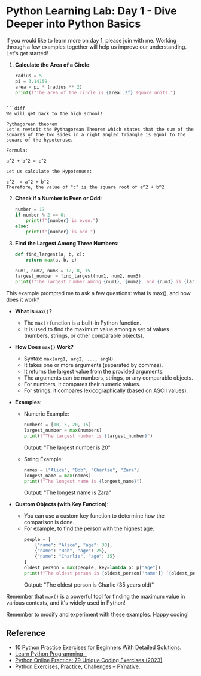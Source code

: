 # **Python Learning Lab: Day 1 - Dive Deeper into Python Basics**
If you would like to learn more on day 1, please join with me. Working through a few examples together will help us improve our understanding. Let's get started!

1. **Calculate the Area of a Circle**:
   ```python
   radius = 5
   pi = 3.14159
   area = pi * (radius ** 2)
   print(f"The area of the circle is {area:.2f} square units.")
  ```

```diff
We will get back to the high school!

Pythagorean theorem 
Let's revisit the Pythagorean Theorem which states that the sum of the squares of the two sides in a right angled triangle is equal to the square of the hypotenuse. 

Formula:

a^2 + b^2 = c^2 

Let us calculate the Hypotenuse:

c^2  = a^2 + b^2  
Therefore, the value of "c" is the square root of a^2 + b^2

```
2. **Check if a Number is Even or Odd**:
   ```python
   number = 17
   if number % 2 == 0:
       print(f"{number} is even.")
   else:
       print(f"{number} is odd.")
   ```

3. **Find the Largest Among Three Numbers**:
   ```python
   def find_largest(a, b, c):
       return max(a, b, c)

   num1, num2, num3 = 12, 8, 15
   largest_number = find_largest(num1, num2, num3)
   print(f"The largest number among {num1}, {num2}, and {num3} is {largest_number}.")
   ```
This example prompted me to ask a few questions: what is max(), and how does it work?

- **What is `max()`?**
   - The `max()` function is a built-in Python function.
   - It is used to find the maximum value among a set of values (numbers, strings, or other comparable objects).

- **How Does `max()` Work?**
   - Syntax: `max(arg1, arg2, ..., argN)`
   - It takes one or more arguments (separated by commas).
   - It returns the largest value from the provided arguments.
   - The arguments can be numbers, strings, or any comparable objects.
   - For numbers, it compares their numeric values.
   - For strings, it compares lexicographically (based on ASCII values).

- **Examples**:
   - Numeric Example:
     ```python
     numbers = [10, 5, 20, 15]
     largest_number = max(numbers)
     print(f"The largest number is {largest_number}")
     ```
     Output: "The largest number is 20"

   - String Example:
     ```python
     names = ["Alice", "Bob", "Charlie", "Zara"]
     longest_name = max(names)
     print(f"The longest name is {longest_name}")
     ```
     Output: "The longest name is Zara"

- **Custom Objects (with Key Function)**:
   - You can use a custom key function to determine how the comparison is done.
   - For example, to find the person with the highest age:
     ```python
     people = [
         {"name": "Alice", "age": 30},
         {"name": "Bob", "age": 25},
         {"name": "Charlie", "age": 35}
     ]
     oldest_person = max(people, key=lambda p: p["age"])
     print(f"The oldest person is {oldest_person['name']} ({oldest_person['age']} years old)")
     ```
     Output: "The oldest person is Charlie (35 years old)"

Remember that `max()` is a powerful tool for finding the maximum value in various contexts, and it's widely used in Python!


Remember to modify and experiment with these examples. Happy coding!

## **Reference**
- [10 Python Practice Exercises for Beginners With Detailed Solutions. ](https://learnpython.com/blog/python-practice-exercises-for-beginners/.)
- [Learn Python Programming - ](https://www.explorepython.com/.)
- [Python Online Practice: 79 Unique Coding Exercises (2023) ](https://www.dataquest.io/blog/python-practice/.)
- [Python Exercises, Practice, Challenges – PYnative.](https://pynative.com/python-exercises-with-solutions/.)